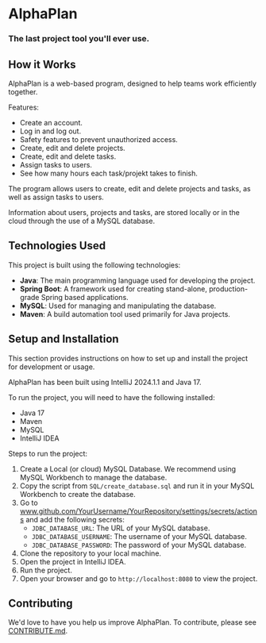 # AlphaPlan
### The last project tool you'll ever use.


## How it Works

AlphaPlan is a web-based program, designed to help teams work efficiently together.

Features:
- Create an account. 
- Log in and log out.
- Safety features to prevent unauthorized access.
- Create, edit and delete projects.
- Create, edit and delete tasks.
- Assign tasks to users.
- See how many hours each task/projekt takes to finish.

The program allows users to create, edit and delete projects and tasks, as well as assign tasks to users.

Information about users, projects and tasks, are stored locally or in the cloud through the use of 
a MySQL database.

## Technologies Used

This project is built using the following technologies:

- **Java**: The main programming language used for developing the project.
- **Spring Boot**: A framework used for creating stand-alone, production-grade Spring based applications.
- **MySQL**: Used for managing and manipulating the database.
- **Maven**: A build automation tool used primarily for Java projects.

## Setup and Installation

This section provides instructions on how to set up and install the project for development or usage.

AlphaPlan has been built using IntelliJ 2024.1.1 and Java 17.

To run the project, you will need to have the following installed:

- Java 17
- Maven
- MySQL
- IntelliJ IDEA

Steps to run the project:

1. Create a Local (or cloud) MySQL Database. We recommend using MySQL Workbench to manage the database.
2. Copy the script from `SQL/create_database.sql` and run it in your MySQL Workbench to create the database.
3. Go to www.github.com/YourUsername/YourRepository/settings/secrets/actions and add the following secrets:
   - `JDBC_DATABASE_URL`: The URL of your MySQL database.
   - `JDBC_DATABASE_USERNAME`: The username of your MySQL database.
   - `JDBC_DATABASE_PASSWORD`: The password of your MySQL database.
4. Clone the repository to your local machine.
5. Open the project in IntelliJ IDEA.
6. Run the project.
7. Open your browser and go to `http://localhost:8080` to view the project.

## Contributing

We'd love to have you help us improve AlphaPlan. To contribute, please see [CONTRIBUTE.md](CONTRIBUTE.md).